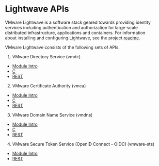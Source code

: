Lightwave APIs
================

VMware Lightwave is a software stack geared towards providing identity services including authentication and authorization for large-scale distributed infrastructure, applications and containers. For information about installing and configuring Lightwave, see the project [readme](../../README.md).

VMware Lightwave consists of the following sets of APIs.

1.  VMware Directory Service (vmdir)
- [Module Intro](vmdir-intro.md)
- [C](vmdir-c-api.md)
- [REST](http://vmware.github.io/lightwave/docs/vmdir-rest-api.html)

2.  VMware Certificate Authority (vmca)
- [Module Intro](vmca-intro.md)
- [C](vmca-c-api.md)
- [REST](vmca-rest-api.md)

3.  VMware Domain Name Service (vmdns)
- [Module Intro](vmdns-intro.md)
- [C](vmdns-c-api.md)
- [REST](vmdns-rest-api.md)

4.  VMware Secure Token Service (OpenID Connect - OIDC) (vmware-sts)
- [Module Intro](oidc-intro.md)
- [REST](oidc-rest.md)
